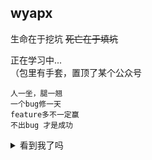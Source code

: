 ## wyapx

生命在于挖坑 ~~死亡在于填坑~~  


正在学习中...  
（包里有手套，置顶了某个公众号

```
人一坐，腿一翘
一个bug修一天
feature多不一定赢
不出bug 才是成功
```

<details>
<summary>看到我了吗</summary

~~**还不快把star和follow给我交了**~~  

不然我就呜呜呜了  
![555](https://raw.githubusercontent.com/iceBear67/wyapx/dev/photo_2023-09-01_14-54-47.jpg)
</details>
